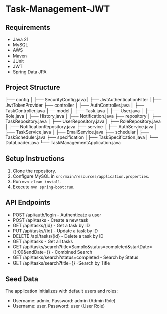 # Task-Management-JWT
## Requirements
- Java 21
- MySQL
- AWS
- Maven
- JUnit
- JWT
- Spring Data JPA

## Project Structure
├── config
│   ├── SecurityConfig.java
|   ├── JwtAuthenticationFilter
|   ├── JwtTokenProvider
├── controller
│   ├── AuthController.java
│   ├── TaskController.java
├── model
│   ├── Task.java
│   ├── User.java
│   ├── Role.java
│   ├── History.java
│   ├── Notification.java
├── repository
│   ├── TaskRepository.java
│   ├── UserRepository.java
│   ├── RoleRepository.java
│   ├── NotificationRepository.java
├── service
│   ├── AuthService.java
│   ├── TaskService.java
│   ├── EmailService.java
├── schedular
|   ├── TaskScheduler.java
├── specification
|   ├── TaskSpecification.java
|
└── DataLoader.java
└── TaskManagementApplication.java


## Setup Instructions
1. Clone the repository.
2. Configure MySQL in `src/main/resources/application.properties`.
3. Run `mvn clean install`.
4. Execute `mvn spring-boot:run`.

## API Endpoints
- POST /api/auth/login - Authenticate a user
- POST /api/tasks - Create a new task
- GET /api/tasks/{id} - Get a task by ID
- PUT /api/tasks/{id} - Update a task by ID
- DELETE /api/tasks/{id} - Delete a task by ID
- GET /api/tasks - Get all tasks
- GET /api/tasks/search?title=Sample&status=completed&startDate={}:00&endDate={} - Combined Search
- GET /api/tasks/search?status=completed - Search by Status
- GET /api/tasks/search?title={} -Search by Title

## Seed Data
The application initializes with default users and roles:
- Username: admin, Password: admin (Admin Role)
- Username: user, Password: user (User Role)

